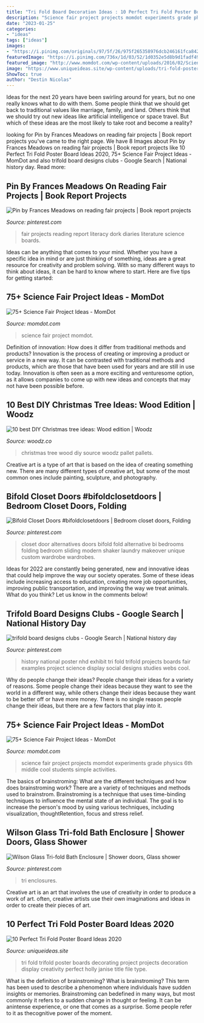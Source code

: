 ```yaml
---
title: "Tri Fold Board Decoration Ideas : 10 Perfect Tri Fold Poster Board Ideas 2020"
description: "Science fair project projects momdot experiments grade physics 6th middle cool students simple activities"
date: "2023-01-25"
categories:
- "ideas"
tags: ["ideas"]
images:
- "https://i.pinimg.com/originals/97/5f/26/975f265358976dcb246161fca842027d.jpg"
featuredImage: "https://i.pinimg.com/736x/1d/03/52/1d0352e5d8b9d1fadf49a5c36a1db12d--fair-projects-school-projects.jpg"
featured_image: "http://www.momdot.com/wp-content/uploads/2016/02/Science-Fair-Project-Ideas-23.jpg"
image: "https://www.uniqueideas.site/wp-content/uploads/tri-fold-poster-board-decoration-ideas-decorating-trifold-boards.jpg"
ShowToc: true
author: "Destin Nicolas"
---
```



Ideas for the next 20 years have been swirling around for years, but no one really knows what to do with them. Some people think that we should get back to traditional values like marriage, family, and land. Others think that we should try out new ideas like artificial intelligence or space travel. But which of these ideas are the most likely to take root and become a reality?

	

		
looking for Pin by Frances Meadows on reading fair projects | Book report projects you've came to the right page. We have 8 Images about Pin by Frances Meadows on reading fair projects | Book report projects like 10 Perfect Tri Fold Poster Board Ideas 2020, 75+ Science Fair Project Ideas - MomDot and also trifold board designs clubs - Google Search | National history day. Read more:
		
    
## Pin By Frances Meadows On Reading Fair Projects | Book Report Projects

<img loading=lazy src="https://i.pinimg.com/736x/1d/03/52/1d0352e5d8b9d1fadf49a5c36a1db12d--fair-projects-school-projects.jpg" onerror="this.onerror=null;this.src='https://tse1.mm.bing.net/th?id=OIP.EIFuFOpDPoGrFLGHkjxGbgEsDh&amp;pid=15.1';" alt="Pin by Frances Meadows on reading fair projects | Book report projects">

_Source: pinterest.com_

>fair projects reading report literacy dork diaries literature science boards. 

	

Ideas can be anything that comes to your mind. Whether you have a specific idea in mind or are just thinking of something, ideas are a great resource for creativity and problem solving. With so many different ways to think about ideas, it can be hard to know where to start. Here are five tips for getting started: 

    
## 75+ Science Fair Project Ideas - MomDot

<img loading=lazy src="http://www.momdot.com/wp-content/uploads/2016/02/Science-Fair-Project-Ideas-36.jpg" onerror="this.onerror=null;this.src='https://tse3.mm.bing.net/th?id=OIP.Ka2kt_OA30TwiBEE_JYetQHaJ4&amp;pid=15.1';" alt="75+ Science Fair Project Ideas - MomDot">

_Source: momdot.com_

>science fair project momdot. 

	

Definition of innovation: How does it differ from traditional methods and products?
Innovation is the process of creating or improving a product or service in a new way. It can be contrasted with traditional methods and products, which are those that have been used for years and are still in use today. Innovation is often seen as a more exciting and venturesome option, as it allows companies to come up with new ideas and concepts that may not have been possible before.

    
## 10 Best DIY Christmas Tree Ideas: Wood Edition | Woodz

<img loading=lazy src="http://www.woodz.co/wp-content/uploads/2015/12/Amazing-uses-for-Old-Pallets-1-12.jpg" onerror="this.onerror=null;this.src='https://tse3.mm.bing.net/th?id=OIP.-BIskukyfKHYDdVMeOX5uAHaKr&amp;pid=15.1';" alt="10 best DIY Christmas tree ideas: Wood edition | Woodz">

_Source: woodz.co_

>christmas tree wood diy source woodz pallet pallets. 

	

Creative art is a type of art that is based on the idea of creating something new. There are many different types of creative art, but some of the most common ones include painting, sculpture, and photography.

    
## Bifold Closet Doors #bifoldclosetdoors | Bedroom Closet Doors, Folding

<img loading=lazy src="https://i.pinimg.com/736x/f4/0c/df/f40cdf28e8823f5774d23b07e6dcb057.jpg" onerror="this.onerror=null;this.src='https://tse3.mm.bing.net/th?id=OIP.a49P68e_cd2F-ZmjvZRmLgHaKn&amp;pid=15.1';" alt="Bifold Closet Doors #bifoldclosetdoors | Bedroom closet doors, Folding">

_Source: pinterest.com_

>closet door alternatives doors bifold fold alternative bi bedrooms folding bedroom sliding modern shaker laundry makeover unique custom wardrobe wardrobes. 

	

Ideas for 2022 are constantly being generated, new and innovative ideas that could help improve the way our society operates. Some of these ideas include increasing access to education, creating more job opportunities, improving public transportation, and improving the way we treat animals. What do you think? Let us know in the comments below!

    
## Trifold Board Designs Clubs - Google Search | National History Day

<img loading=lazy src="https://i.pinimg.com/originals/97/5f/26/975f265358976dcb246161fca842027d.jpg" onerror="this.onerror=null;this.src='https://tse3.mm.bing.net/th?id=OIP.RCHd0MLkOJVPZVMRq3VzmQHaJ3&amp;pid=15.1';" alt="trifold board designs clubs - Google Search | National history day">

_Source: pinterest.com_

>history national poster nhd exhibit tri fold trifold projects boards fair examples project science display social designs studies webs cool. 

	

Why do people change their ideas?
People change their ideas for a variety of reasons. Some people change their ideas because they want to see the world in a different way, while others change their ideas because they want to be better off or have more money. There is no single reason people change their ideas, but there are a few factors that play into it.

    
## 75+ Science Fair Project Ideas - MomDot

<img loading=lazy src="http://www.momdot.com/wp-content/uploads/2016/02/Science-Fair-Project-Ideas-23.jpg" onerror="this.onerror=null;this.src='https://tse4.mm.bing.net/th?id=OIP.r8Z5Z-lCUjDWnWWGMXk3_QHaJ4&amp;pid=15.1';" alt="75+ Science Fair Project Ideas - MomDot">

_Source: momdot.com_

>science fair project projects momdot experiments grade physics 6th middle cool students simple activities. 

	

The basics of brainstroming: What are the different techniques and how does brainstroming work?
There are a variety of techniques and methods used to brainstrom. Brainstroming is a technique that uses time-binding techniques to influence the mental state of an individual. The goal is to increase the person's mood by using various techniques, including visualization, thoughtRetention, focus and stress relief.

    
## Wilson Glass Tri-fold Bath Enclosure | Shower Doors, Glass Shower

<img loading=lazy src="https://i.pinimg.com/736x/61/09/ce/6109ce3b4b2f40de5bc8f046606d7b37.jpg" onerror="this.onerror=null;this.src='https://tse4.mm.bing.net/th?id=OIP.sSVhDUR_pURSq-C2ul5RpQHaNK&amp;pid=15.1';" alt="Wilson Glass Tri-fold Bath Enclosure | Shower doors, Glass shower">

_Source: pinterest.com_

>tri enclosures. 

	

Creative art is an art that involves the use of creativity in order to produce a work of art. often, creative artists use their own imaginations and ideas in order to create their pieces of art.

    
## 10 Perfect Tri Fold Poster Board Ideas 2020

<img loading=lazy src="https://www.uniqueideas.site/wp-content/uploads/tri-fold-poster-board-decoration-ideas-decorating-trifold-boards.jpg" onerror="this.onerror=null;this.src='https://tse4.mm.bing.net/th?id=OIP.pCTRuViJ7RyRuGQ6__L2JQHaE8&amp;pid=15.1';" alt="10 Perfect Tri Fold Poster Board Ideas 2020">

_Source: uniqueideas.site_

>tri fold trifold poster boards decorating project projects decoration display creativity perfect holly janise title file type. 

	

What is the definition of brainstroming?
What is brainstroming? This term has been used to describe a phenomenon where individuals have sudden insights or memories. Brainstroming can bedefined in many ways, but most commonly it refers to a sudden change in thought or feeling. It can be anintense experience, or one that comes as a surprise. Some people refer to it as thecognitive power of the moment.

